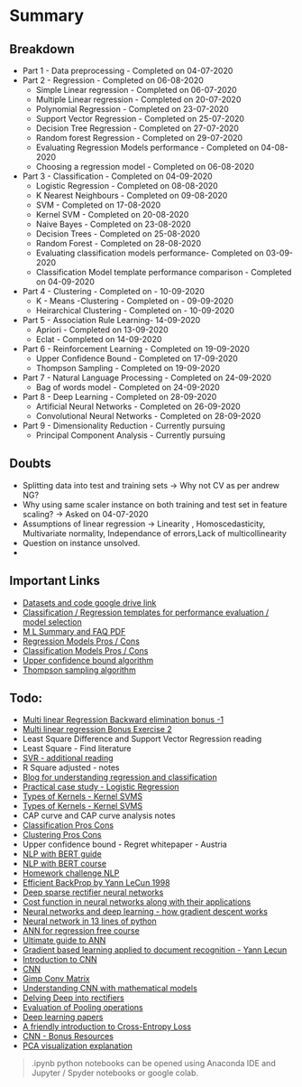 # Summary

## Breakdown
* Part 1 - Data preprocessing - Completed on 04-07-2020
* Part 2 - Regression - Completed on 06-08-2020
    * Simple Linear regression - Completed on 06-07-2020
    * Multiple Linear regression - Completed on 20-07-2020
    * Polynomial Regression - Completed on 23-07-2020
    * Support Vector Regression - Completed on 25-07-2020
    * Decision Tree Regression - Completed on 27-07-2020 
    * Random forest Regression - Completed on 29-07-2020
    * Evaluating Regression Models performance - Completed on 04-08-2020
    * Choosing a regression model - Completed on 06-08-2020
* Part 3 - Classification - Completed on 04-09-2020
    * Logistic Regression - Completed on 08-08-2020
    * K Nearest Neighbours - Completed on 09-08-2020 
    * SVM - Completed on 17-08-2020
    * Kernel SVM - Completed on 20-08-2020
    * Naive Bayes - Completed on 23-08-2020
    * Decision Trees - Completed on 25-08-2020
    * Random Forest - Completed on 28-08-2020
    * Evaluating classification models performance- Completed on 03-09-2020
    * Classification Model template performance comparison - Completed on 04-09-2020
* Part 4 - Clustering - Completed on - 10-09-2020
    * K - Means -Clustering - Completed on - 09-09-2020
    * Heirarchical Clustering - Completed on - 10-09-2020
* Part 5 - Association Rule Learning- 14-09-2020
    * Apriori - Completed on 13-09-2020
    * Eclat - Completed on 14-09-2020
* Part 6 - Reinforcement Learning - Completed on 19-09-2020
    * Upper Confidence Bound - Completed on 17-09-2020
    * Thompson Sampling - Completed on 19-09-2020
* Part 7 - Natural Language Processing - Completed on 24-09-2020
    * Bag of words model - Completed on 24-09-2020
* Part 8 - Deep Learning - Completed on 28-09-2020
    * Artificial Neural Networks - Completed on 26-09-2020
    * Convolutional Neural Networks - Completed on 28-09-2020
* Part 9 - Dimensionality Reduction - Currently pursuing
    * Principal Component Analysis - Currently pursuing

## Doubts
* Splitting data into test and training sets -> Why not CV as per andrew NG?
* Why using same scaler instance on both training and test set in feature scaling? -> Asked on 04-07-2020
* Assumptions of linear regression -> Linearity , Homoscedasticity, Multivariate normality, Independance of errors,Lack of multicollinearity
* Question on instance unsolved.
* 

## Important Links
* [Datasets and code google drive link](https://drive.google.com/drive/folders/1OFNnrHRZPZ3unWdErjLHod8Ibv2FfG1d)
* [Classification / Regression templates for performance evaluation / model selection](https://drive.google.com/drive/folders/1O8vabaxga3ITjCWfwD79Xnyf8RavYuyk)
* [M L Summary and FAQ PDF](./material/Machine_Learning_A_Z_Q_A.pdf)
* [Regression Models Pros / Cons](./material/Classification_Pros_Cons.pdf)
* [Classification Models Pros / Cons](./material/Classification_Pros_Cons.pdf)
* [Upper confidence bound algorithm](./material/UCB_Algorithm_Slide.png)
* [Thompson sampling algorithm](./material/Thompson_Sampling_Slide.png)

## Todo:
* [Multi linear Regression Backward elimination bonus -1](https://www.dropbox.com/sh/pknk0g9yu4z06u7/AADSTzieYEMfs1HHxKHt9j1ba?dl=0)
* [Multi linear regression Bonus Exercise 2](https://www.superdatascience.com/pages/ml-regression-bonus-2)
* Least Square Difference and Support Vector Regression reading
* Least Square - Find literature
* [SVR  - additional reading](https://core.ac.uk/download/pdf/81523322.pdf)
* R Square adjusted - notes
* [Blog for understanding regression and classification](https://www.superdatascience.com/blogs/the-ultimate-guide-to-regression-classification)
* [Practical case study - Logistic Regression](https://www.udemy.com/course/logistic-regression-cancer-detection-case-study/?referralCode=7E62BC258B645C95D9F5)
* [Types of Kernels - Kernel SVMS](http://crsouza.com/2010/03/17/kernel-functions-for-machine-learning-applications/)
* [Types of Kernels - Kernel SVMS](https://datafreakankur.com/machine-learning-kernel-functions-3d-visualization/)
* CAP curve and CAP curve analysis notes
* [Classification Pros Cons](./material/Classification_Pros_Cons.pdf)
* [Clustering Pros Cons](./material/Clustering-Pros-Cons.pdf)
* Upper confidence bound - Regret whitepaper - Austria
* [NLP with BERT guide](https://sdsclub.com/bert-google-nlp-algorithm/)
* [NLP with BERT course](https://www.udemy.com/course/natural-language-processing-with-bert/learn/lecture/18889310#overview)
* [Homework challenge NLP](https://www.udemy.com/course/machinelearning/learn/lecture/6085634#overview)
* [Efficient BackProp by Yann LeCun 1998](http://yann.lecun.com/exdb/publis/pdf/lecun-98b.pdf)
* [Deep sparse rectifier neural networks](http://proceedings.mlr.press/v15/glorot11a/glorot11a.pdf)
* [Cost function in neural networks along with their applications](https://stats.stackexchange.com/questions/154879/a-list-of-cost-functions-used-in-neural-networks-alongside-applications)
* [Neural networks and deep learning - how gradient descent works](http://neuralnetworksanddeeplearning.com/chap2.html) 
* [Neural network in 13 lines of python](https://iamtrask.github.io/2015/07/27/python-network-part2/)
* [ANN for regression free course](https://www.udemy.com/cart/subscribe/course/2968824/)
* [Ultimate guide to ANN](https://www.superdatascience.com/blogs/the-ultimate-guide-to-artificial-neural-networks-ann)
* [Gradient based learning applied to document recognition - Yann Lecun](http://citeseerx.ist.psu.edu/viewdoc/summary?doi=10.1.1.138.1115)
* [Introduction to CNN](https://cs.nju.edu.cn/wujx/teaching/15_CNN.pdf)
* [CNN](https://cs.nju.edu.cn/wujx/)
* [Gimp Conv Matrix](docs.gimp.org/en/plug-in-convmatrix.html)
* [Understanding CNN with mathematical models](https://arxiv.org/abs/1609.04112)
* [Delving Deep into rectifiers](https://arxiv.org/abs/1502.01852)
* [Evaluation of Pooling operations](http://ais.uni-bonn.de/papers/icann2010_maxpool.pdf)
* [Deep learning papers](https://adeshpande3.github.io/The-9-Deep-Learning-Papers-You-Need-To-Know-About.html)
* [A friendly introduction to Cross-Entropy Loss](https://rdipietro.github.io/friendly-intro-to-cross-entropy-loss/)
* [CNN - Bonus Resources](https://www.superdatascience.com/blogs/the-ultimate-guide-to-convolutional-neural-networks-cnn)
* [PCA visualization explanation](https://setosa.io/ev/principal-component-analysis/)
  

> .ipynb python notebooks can be opened using Anaconda IDE and Jupyter / Spyder notebooks or google colab.